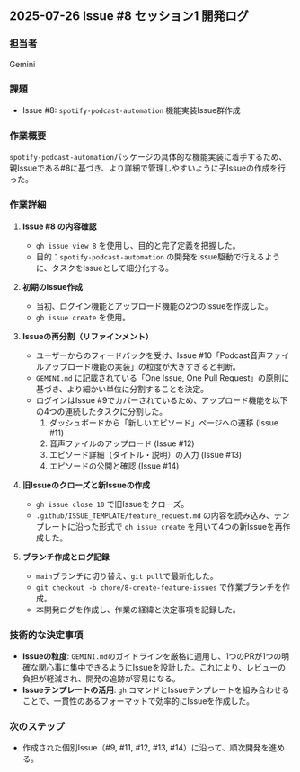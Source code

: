 ## 2025-07-26 Issue #8 セッション1 開発ログ

### 担当者

Gemini

### 課題

- Issue #8: `spotify-podcast-automation` 機能実装Issue群作成

### 作業概要

`spotify-podcast-automation`パッケージの具体的な機能実装に着手するため、親Issueである#8に基づき、より詳細で管理しやすいように子Issueの作成を行った。

### 作業詳細

1.  **Issue #8 の内容確認**
    - `gh issue view 8` を使用し、目的と完了定義を把握した。
    - 目的：`spotify-podcast-automation` の開発をIssue駆動で行えるように、タスクをIssueとして細分化する。

2.  **初期のIssue作成**
    - 当初、ログイン機能とアップロード機能の2つのIssueを作成した。
    - `gh issue create` を使用。

3.  **Issueの再分割（リファインメント）**
    - ユーザーからのフィードバックを受け、Issue #10「Podcast音声ファイルアップロード機能の実装」の粒度が大きすぎると判断。
    - `GEMINI.md` に記載されている「One Issue, One Pull Request」の原則に基づき、より細かい単位に分割することを決定。
    - ログインはIssue #9でカバーされているため、アップロード機能を以下の4つの連続したタスクに分割した。
        1.  ダッシュボードから「新しいエピソード」ページへの遷移 (Issue #11)
        2.  音声ファイルのアップロード (Issue #12)
        3.  エピソード詳細（タイトル・説明）の入力 (Issue #13)
        4.  エピソードの公開と確認 (Issue #14)

4.  **旧Issueのクローズと新Issueの作成**
    - `gh issue close 10` で旧Issueをクローズ。
    - `.github/ISSUE_TEMPLATE/feature_request.md` の内容を読み込み、テンプレートに沿った形式で `gh issue create` を用いて4つの新Issueを再作成した。

5.  **ブランチ作成とログ記録**
    - `main`ブランチに切り替え、`git pull`で最新化した。
    - `git checkout -b chore/8-create-feature-issues` で作業ブランチを作成。
    - 本開発ログを作成し、作業の経緯と決定事項を記録した。

### 技術的な決定事項

- **Issueの粒度**: `GEMINI.md`のガイドラインを厳格に適用し、1つのPRが1つの明確な関心事に集中できるようにIssueを設計した。これにより、レビューの負担が軽減され、開発の追跡が容易になる。
- **Issueテンプレートの活用**: `gh` コマンドとIssueテンプレートを組み合わせることで、一貫性のあるフォーマットで効率的にIssueを作成した。

### 次のステップ

- 作成された個別Issue（#9, #11, #12, #13, #14）に沿って、順次開発を進める。
